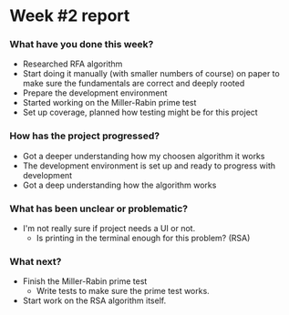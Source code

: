 # Week #2 report

### What have you done this week?
- Researched RFA algorithm
- Start doing it manually (with smaller numbers of course) on paper to make sure the fundamentals are correct and deeply rooted
- Prepare the development environment
- Started working on the Miller-Rabin prime test
- Set up coverage, planned how testing might be for this project

### How has the project progressed?
 - Got a deeper understanding how my choosen algorithm it works
- The development environment is set up and ready to progress with development
- Got a deep understanding how the algorithm works

### What has been unclear or problematic? 
- I'm not really sure if project needs a UI or not.
    - Is printing in the terminal enough for this problem? (RSA)


### What next?
- Finish the Miller-Rabin prime test
    - Write tests to make sure the prime test works.
- Start work on the RSA algorithm itself. 
